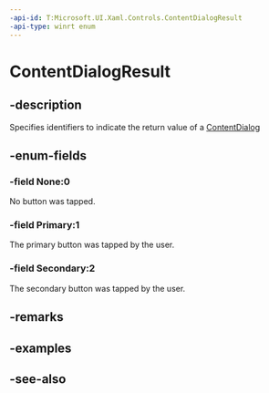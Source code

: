 ```yaml
---
-api-id: T:Microsoft.UI.Xaml.Controls.ContentDialogResult
-api-type: winrt enum
---
```


<!-- Enumeration syntax
public enum Windows.UI.Xaml.Controls.ContentDialogResult : int
-->

# ContentDialogResult

## -description
Specifies identifiers to indicate the return value of a [ContentDialog](contentdialog.md)

## -enum-fields
### -field None:0
No button was tapped.

### -field Primary:1
The primary button was tapped by the user.

### -field Secondary:2
The secondary button was tapped by the user.


## -remarks

## -examples

## -see-also
